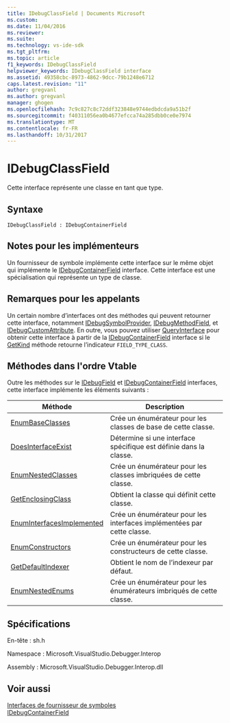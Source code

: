```yaml
---
title: IDebugClassField | Documents Microsoft
ms.custom: 
ms.date: 11/04/2016
ms.reviewer: 
ms.suite: 
ms.technology: vs-ide-sdk
ms.tgt_pltfrm: 
ms.topic: article
f1_keywords: IDebugClassField
helpviewer_keywords: IDebugClassField interface
ms.assetid: 49358cbc-8973-4862-9dcc-79b1248e6712
caps.latest.revision: "11"
author: gregvanl
ms.author: gregvanl
manager: ghogen
ms.openlocfilehash: 7c9c827c8c72ddf323848e9744edbdcda9a51b2f
ms.sourcegitcommit: f40311056ea0b4677efcca74a285dbb0ce0e7974
ms.translationtype: MT
ms.contentlocale: fr-FR
ms.lasthandoff: 10/31/2017
---
```

# <a name="idebugclassfield"></a>IDebugClassField
Cette interface représente une classe en tant que type.  
  
## <a name="syntax"></a>Syntaxe  
  
```  
IDebugClassField : IDebugContainerField  
```  
  
## <a name="notes-for-implementers"></a>Notes pour les implémenteurs  
 Un fournisseur de symbole implémente cette interface sur le même objet qui implémente le [IDebugContainerField](../../../extensibility/debugger/reference/idebugcontainerfield.md) interface. Cette interface est une spécialisation qui représente un type de classe.  
  
## <a name="notes-for-callers"></a>Remarques pour les appelants  
 Un certain nombre d’interfaces ont des méthodes qui peuvent retourner cette interface, notamment [IDebugSymbolProvider](../../../extensibility/debugger/reference/idebugsymbolprovider.md), [IDebugMethodField](../../../extensibility/debugger/reference/idebugmethodfield.md), et [IDebugCustomAttribute](../../../extensibility/debugger/reference/idebugcustomattribute.md). En outre, vous pouvez utiliser [QueryInterface](/cpp/atl/queryinterface) pour obtenir cette interface à partir de la [IDebugContainerField](../../../extensibility/debugger/reference/idebugcontainerfield.md) interface si le [GetKind](../../../extensibility/debugger/reference/idebugfield-getkind.md) méthode retourne l’indicateur `FIELD_TYPE_CLASS`.  
  
## <a name="methods-in-vtable-order"></a>Méthodes dans l'ordre Vtable  
 Outre les méthodes sur le [IDebugField](../../../extensibility/debugger/reference/idebugfield.md) et [IDebugContainerField](../../../extensibility/debugger/reference/idebugcontainerfield.md) interfaces, cette interface implémente les éléments suivants :  
  
|Méthode|Description|  
|------------|-----------------|  
|[EnumBaseClasses](../../../extensibility/debugger/reference/idebugclassfield-enumbaseclasses.md)|Crée un énumérateur pour les classes de base de cette classe.|  
|[DoesInterfaceExist](../../../extensibility/debugger/reference/idebugclassfield-doesinterfaceexist.md)|Détermine si une interface spécifique est définie dans la classe.|  
|[EnumNestedClasses](../../../extensibility/debugger/reference/idebugclassfield-enumnestedclasses.md)|Crée un énumérateur pour les classes imbriquées de cette classe.|  
|[GetEnclosingClass](../../../extensibility/debugger/reference/idebugclassfield-getenclosingclass.md)|Obtient la classe qui définit cette classe.|  
|[EnumInterfacesImplemented](../../../extensibility/debugger/reference/idebugclassfield-enuminterfacesimplemented.md)|Crée un énumérateur pour les interfaces implémentées par cette classe.|  
|[EnumConstructors](../../../extensibility/debugger/reference/idebugclassfield-enumconstructors.md)|Crée un énumérateur pour les constructeurs de cette classe.|  
|[GetDefaultIndexer](../../../extensibility/debugger/reference/idebugclassfield-getdefaultindexer.md)|Obtient le nom de l’indexeur par défaut.|  
|[EnumNestedEnums](../../../extensibility/debugger/reference/idebugclassfield-enumnestedenums.md)|Crée un énumérateur pour les énumérateurs imbriqués de cette classe.|  
  
## <a name="requirements"></a>Spécifications  
 En-tête : sh.h  
  
 Namespace : Microsoft.VisualStudio.Debugger.Interop  
  
 Assembly : Microsoft.VisualStudio.Debugger.Interop.dll  
  
## <a name="see-also"></a>Voir aussi  
 [Interfaces de fournisseur de symboles](../../../extensibility/debugger/reference/symbol-provider-interfaces.md)   
 [IDebugContainerField](../../../extensibility/debugger/reference/idebugcontainerfield.md)